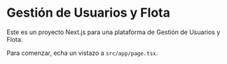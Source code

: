 
# Gestión de Usuarios y Flota

Este es un proyecto Next.js para una plataforma de Gestión de Usuarios y Flota.

Para comenzar, echa un vistazo a `src/app/page.tsx`.
